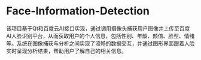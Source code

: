 # Face-Information-Detection
该项目基于Qt和百度云AI接口实现，通过调用摄像头捕获用户图像并上传至百度AI人脸识别平台，从而获取用户的个人信息，包括性别、年龄、颜值、脸型、情绪等。系统在图像捕获与分析之间实现了流畅的数据交互，并通过图形界面跟着人脸实时呈现分析结果，帮助用户了解自己的相关信息。
